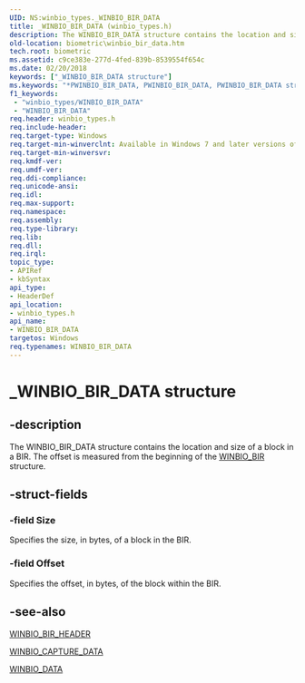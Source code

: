 ```yaml
---
UID: NS:winbio_types._WINBIO_BIR_DATA
title: _WINBIO_BIR_DATA (winbio_types.h)
description: The WINBIO_BIR_DATA structure contains the location and size of a block in a BIR. The offset is measured from the beginning of the WINBIO_BIR structure.
old-location: biometric\winbio_bir_data.htm
tech.root: biometric
ms.assetid: c9ce383e-277d-4fed-839b-8539554f654c
ms.date: 02/20/2018
keywords: ["_WINBIO_BIR_DATA structure"]
ms.keywords: "*PWINBIO_BIR_DATA, PWINBIO_BIR_DATA, PWINBIO_BIR_DATA structure pointer [Biometric Devices], WINBIO_BIR_DATA, WINBIO_BIR_DATA structure [Biometric Devices], _WINBIO_BIR_DATA, biometric.winbio_bir_data, biometric_ref_8f527949-820e-416e-952d-8dd3bdf543f6.xml, winbio_types/PWINBIO_BIR_DATA, winbio_types/WINBIO_BIR_DATA"
f1_keywords:
 - "winbio_types/WINBIO_BIR_DATA"
 - "WINBIO_BIR_DATA"
req.header: winbio_types.h
req.include-header: 
req.target-type: Windows
req.target-min-winverclnt: Available in Windows 7 and later versions of Windows.
req.target-min-winversvr: 
req.kmdf-ver: 
req.umdf-ver: 
req.ddi-compliance: 
req.unicode-ansi: 
req.idl: 
req.max-support: 
req.namespace: 
req.assembly: 
req.type-library: 
req.lib: 
req.dll: 
req.irql: 
topic_type:
- APIRef
- kbSyntax
api_type:
- HeaderDef
api_location:
- winbio_types.h
api_name:
- WINBIO_BIR_DATA
targetos: Windows
req.typenames: WINBIO_BIR_DATA
---
```


# _WINBIO_BIR_DATA structure


## -description


The WINBIO_BIR_DATA structure contains the location and size of a block in a BIR. The offset is measured from the beginning of the <a href="https://docs.microsoft.com/windows-hardware/drivers/ddi/winbio_types/ns-winbio_types-_winbio_bir">WINBIO_BIR</a> structure.


## -struct-fields




### -field Size

Specifies the size, in bytes, of a block in the BIR.


### -field Offset

Specifies the offset, in bytes, of the block within the BIR.


## -see-also




<a href="https://docs.microsoft.com/windows-hardware/drivers/ddi/winbio_types/ns-winbio_types-_winbio_bir_header">WINBIO_BIR_HEADER</a>



<a href="https://docs.microsoft.com/windows-hardware/drivers/ddi/winbio_ioctl/ns-winbio_ioctl-_winbio_capture_data">WINBIO_CAPTURE_DATA</a>



<a href="https://docs.microsoft.com/windows-hardware/drivers/ddi/winbio_ioctl/ns-winbio_ioctl-_winbio_data">WINBIO_DATA</a>
 

 

